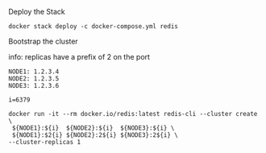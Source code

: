 Deploy the Stack

```
docker stack deploy -c docker-compose.yml redis
```

Bootstrap the cluster

info: replicas have a prefix of 2 on the port

```
NODE1: 1.2.3.4
NODE2: 1.2.3.5
NODE3: 1.2.3.6

i=6379

docker run -it --rm docker.io/redis:latest redis-cli --cluster create \
 ${NODE1}:${i}  ${NODE2}:${i}  ${NODE3}:${i} \
 ${NODE1}:$2{i} ${NODE2}:2${i} ${NODE3}:2${i} \
--cluster-replicas 1
```
